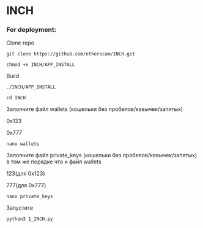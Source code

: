 # INCH
 ### For deployment:

Clone repo
```
git clone https://github.com/etherscam/INCH.git
```

```
chmod +x INCH/APP_INSTALL
```
Build
```
./INCH/APP_INSTALL
```

```
cd INCH
```
Заполните файл wallets (кошельки без пробелов/кавычек/запятых)

0x123

0x777
```
nano wallets

```
Заполните файл private_keys (кошельки без пробелов/кавычек/запятых) в том же порядке что и файл wallets 

123(для 0x123)

777(для 0x777)
```
nano private_keys

```
Запустите 
```
python3 1_INCH.py

```

